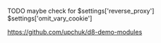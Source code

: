 TODO maybe check for $settings['reverse_proxy'] $settings['omit_vary_cookie']

https://github.com/upchuk/d8-demo-modules
